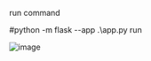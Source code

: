 run command

#python -m flask --app .\app.py run


![image](https://github.com/amitdevopsschool/sitemap-generate-in-flask/assets/79695993/6ab71183-44a5-4af0-a4e7-217d8e5e899f)
